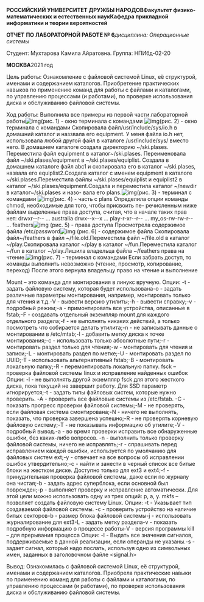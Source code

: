 **РОССИЙСКИЙ УНИВЕРСИТЕТ ДРУЖБЫ НАРОДОВ****Факультет физико-математических и естественных наук****Кафедра прикладной информатики и теории вероятностей**




**ОТЧЕТ** **ПО ЛАБОРАТОРНОЙ РАБОТЕ № 6***дисциплина: Операционные системы*








Студент: Мухтарова Камила Айратовна.
Группа: НПИбд-02-20





**МОСКВА**2021 год

Цель работы: Ознакомление с файловой системой Linux, её структурой, именами и содержанием каталогов. Приобретение практических навыков по применению команд для работы с файлами и каталогами, по управлению процессами (и работами), по проверке использования диска и обслуживанию файловой системы.

Ход работы: 
Выполнила все примеры из первой части лабораторной работы![img](https://lh4.googleusercontent.com/rwmTu5Dsqg0FWEXnEbuF-9tH30lnGoZMdec5ih_dmHdj9ieoH7Ec8z7ewGi9-GOKL2ORfVqomH2WW1HKiXhpbsUqrv3gu6M9pms6RWr9hy4EPdqrIqljic2FMnRDZmJfbyDeOQNv)(рис. 1) - окно терминала с командами 
![img](https://lh5.googleusercontent.com/UGisfcuKy5Fdkb6SuVW_fAj8PM-46E-e_Ft0SAKwESUQpw4n5eXF5u4ZRJtRtmSppC8S1NUaPagl0nj8fB4uFWOua6RHXjbY8cTsBrLeDdPEo4BTpJFrfV3PVDSH_5JDXCsRo4yy)(рис. 2) - окно терминала с командами
 Скопировала файл/usr/include/sys/io.h в домашний каталог и наззвала его equipment. У меня файла io.h нет, использовала любой другой файл в каталоге /usr/include/sys/ вместо него. В домашнем каталоге создала директорию ~/ski.plases. Переместила файл equipment в каталог~/ski.plases. Переименовала файл ~/ski.plases/equipment в ~/ski.plases/equiplist. Создала в домашнем каталоге файл abc1 и скопировала его в каталог
~/ski.plases, назвала его equiplist2.Создала каталог с именем equipment в каталоге ~/ski.plases.Переместила файлы ~/ski.plases/equiplist и equiplist2 в каталог
~/ski.plases/equipment.Создала и переместила каталог ~/newdir в каталог~/ski.plases и назо-
вала его plans.![img](https://lh5.googleusercontent.com/cXr-Ux3BeblQv8iEBe6RDTCm2oAxgJkDI9pPA9dvt-kmKlDwLQH-C3JjEABJuGN6tFaHMQBBkO9e76fZUHTzEDS729Kw0DPHRsE90AcIIn4TrUy3XfDogHeIlcRX_QOL2XyFtQDJ)(рис. 3) - терминал с командами
![img](https://lh6.googleusercontent.com/_gABDsuZIacSVTq0cfMo_VGcmV11Fcz4rykCGFcKYsmFesiyhogjQX7TB3YR2EiM9H1OxNbRBXn7IGOiw1QVvtubjrsRwtatTwP8oZ-GN7XeUdVQM6lnMsGdYXO_ju69Cwrgr4tI)(рис. 4) - часть с plans
Определила опции команды chmod, необходимые для того, чтобы присвоить пе-
речисленным ниже файлам выделенные права доступа, считая, что в начале таких прав нет:
drwxr--r-- ... australia
 drwx--x--x ... play-r-xr--r-- ... my_os-rw-rw-r-- ... feathers![img](https://lh6.googleusercontent.com/HsANmPkB0ZCElqa7qmkQ9uv1OSt3-VCXU4SoUc1CFMjFoBGOSSjRxMm5Ayd1xOagGhoz0-kEZQZXk93IBz9Em2tmggjPV1Y_KGxHyMcusDWlw5D76XsOhBLyykSq5IUJKFs4m8hC)
(рис. 5) - права доступа
Просмотрела содержимое файла /etc/password![img](https://lh4.googleusercontent.com/n-Xus5m9E_ihxCyCtdzW4BR6HoThqkUmlX-bhMPzpfgTSRZMgb-tj1KP4MznoqEnN3Uv_0t8HeY1iMXaKS8QpcESHuviPLR0BVAGEAEQuYhfRkQ4bUrtcSUwd2aze9uyGS8syabS)
(рис. 6) - содержимое файла
Скопировала файл~/feathers в файл ~/file.old.Переместила файл ~/file.old в каталог ~/play.Скопировала каталог ~/play в каталог ~/fun.Переместила каталог ~/fun в каталог ~/play.Лишила владельца файла ~/feathers права на чтение.![img](https://lh3.googleusercontent.com/nlsYopbXjPcaEIAKunr2je2e2VP878iQv9dgmyYwUh_q0UgearNKHAwVGEroVh12z9YJpO41ju7g4LclzIJCs-xHc2fN01lc0MmQRwiuuqE0hGzBrt5j2EMTrShAk4siOhYnzx05)(рис. 7) - терминал с командами
Если забрать доступ, то команды выполнить невозможно (чтение, просмотр, копирование, переход)
После этого вернула владельцу право на чтение и выполнение

Mount – это команда для монтирования в линукс вручную.
Опции:
-t - задать файловую систему, которая будет использована-o - задать различные параметры монтирования, например, монтировать только для чтения и т.д.-V - вывести версию утилиты;-h - вывести справку;-v - подробный режим;-a - примонтировать все устройства, описанные в fstab;-F - создавать отдельный экземпляр mount для каждого отдельного раздела;-f - не выполнять никаких действий, а только посмотреть что собирается делать утилита;-n - не записывать данные о монтировании в /etc/mtab;-l - добавить метку диска к точке монтирования;-c - использовать только абсолютные пути;-r - монтировать раздел только для чтения;-w - монтировать для чтения и записи;-L - монтировать раздел по метке;-U - монтировать раздел по UUID;-T - использовать альтернативный fstab;-B - монтировать локальную папку;-R - перемонтировать локальную папку.
fsck – проверка файловой системы linux и исправление найденных ошибок
Опции:
-l - не выполнять другой экземпляр fsck для этого жесткого диска, пока текущий не завершит работу. Для SSD параметр игнорируется;-t - задать типы файловых систем, которые нужно проверить. -A - проверить все файловые системы из /etc/fstab. -C - показать прогресс проверки файловой системы;-M - не проверять, если файловая система смонтирована;-N - ничего не выполнять, показать, что проверка завершена успешно;-R - не проверять корневую файловую систему;-T - не показывать информацию об утилите;-V - подробный вывод.-a - во время проверки исправить все обнаруженные ошибки, без каких-либо вопросов. -n - выполнить только проверку файловой системы, ничего не исправлять;-r - спрашивать перед исправлением каждой ошибки, используется по умолчанию для файловых систем ext;-y - отвечает на все вопросы об исправлении ошибок утвердительно;-c - найти и занести в черный список все битые блоки на жестком диске. Доступно только для ext3 и ext4;-f - принудительная проверка файловой системы, даже если по журналу она чистая;-b - задать адрес суперблока, если основной был поврежден;-p - выполняет проверку и исправление автоматически. Для этой цели можно использовать одну из трех опций: p, a, y.
mkfs – позволяет создать файловую систему Linux.
Опции:
-t - Указывает тип создаваемой файловой системы. -с - проверить устройство на наличие битых секторов-b - размер блока файловой системы-j - использовать журналирование для ext3-L - задать метку раздела-v - показать подробную информацию о процессе работы-V - версия программы
kill – для прерывания процесса
Опции:
-l - Выдать все значения сигналов, поддерживаемые в данной реализации, если операнды не указаны.-s - задает сигнал, который надо послать, используя одно из символьных имен, заданных в заголовочном файле <signal.h>

Вывод: Ознакомилась с файловой системой Linux, её структурой, именами и содержанием каталогов. Приобрела практические навыки по применению команд для работы с файлами и каталогами, по управлению процессами (и работами), по проверке использования диска и обслуживанию файловой системы.